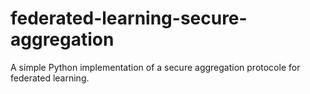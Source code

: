 # federated-learning-secure-aggregation
A simple Python implementation of a secure aggregation protocole for federated learning.

